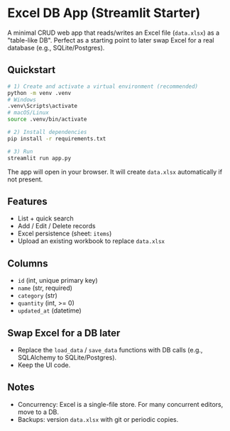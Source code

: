 # Excel DB App (Streamlit Starter)

A minimal CRUD web app that reads/writes an Excel file (`data.xlsx`) as a "table-like DB".
Perfect as a starting point to later swap Excel for a real database (e.g., SQLite/Postgres).

## Quickstart

```bash
# 1) Create and activate a virtual environment (recommended)
python -m venv .venv
# Windows
.venv\Scripts\activate
# macOS/Linux
source .venv/bin/activate

# 2) Install dependencies
pip install -r requirements.txt

# 3) Run
streamlit run app.py
```

The app will open in your browser. It will create `data.xlsx` automatically if not present.

## Features
- List + quick search
- Add / Edit / Delete records
- Excel persistence (sheet: `items`)
- Upload an existing workbook to replace `data.xlsx`

## Columns
- `id` (int, unique primary key)
- `name` (str, required)
- `category` (str)
- `quantity` (int, >= 0)
- `updated_at` (datetime)

## Swap Excel for a DB later
- Replace the `load_data` / `save_data` functions with DB calls (e.g., SQLAlchemy to SQLite/Postgres).
- Keep the UI code.

## Notes
- Concurrency: Excel is a single-file store. For many concurrent editors, move to a DB.
- Backups: version `data.xlsx` with git or periodic copies.
